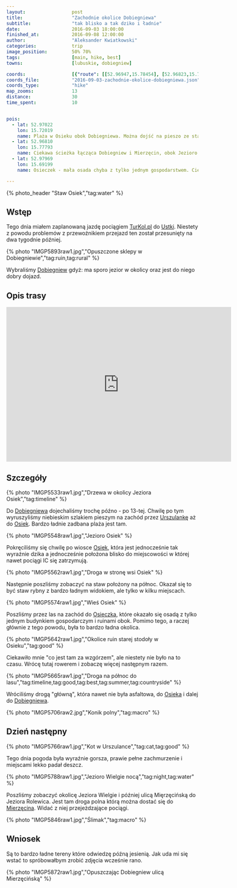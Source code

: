 ```yaml
---
layout:                 post
title:                  "Zachodnie okolice Dobiegniewa"
subtitle:               "tak blisko a tak dziko i ładnie"
date:                   2016-09-03 18:00:00
finished_at:            2016-09-08 12:00:00
author:                 "Aleksander Kwiatkowski"
categories:             trip
image_position:         50% 70%
tags:                   [main, hike, best]
towns:                  [lubuskie, dobiegniew]

coords:                 [{"route": [[52.96947,15.78454], [52.96823,15.77570], [52.97020,15.75372], [52.97357,15.71692], [52.97036,15.69995], [52.97614,15.69841], [52.98193,15.70489], [52.97844,15.70107], [52.97971,15.69145], [52.97655,15.69180], [52.97591,15.69926]], "type": "hike"}]
coords_file:            "2016-09-03-zachodnie-okolice-dobiegniewa.json"
coords_type:            "hike"
map_zooms:              13
distance:               30
time_spent:             10


pois:
  - lat: 52.97022
    lon: 15.72019
    name: Plaża w Osieku obok Dobiegniewa. Można dojść na pieszo ze stacji kolejowej w godzinę.
  - lat: 52.96810
    lon: 15.77793
    name: Ciekawa ścieżka łącząca Dobiegniew i Mierzęcin, obok Jezioro Rolewiec.
  - lat: 52.97969
    lon: 15.69199
    name: Osieczek - mała osada chyba z tylko jednym gospodarstwem. Ciekawe drogi gruntowe na północ i zachód.

---
```


[wiki-dobiegniew]: https://pl.wikipedia.org/wiki/Dobiegniew
[wiki-urszulanka]: https://pl.wikipedia.org/wiki/Urszulanka
[wiki-osiek]: https://pl.wikipedia.org/wiki/Osiek_(powiat_strzelecko-drezdenecki)
[wiki-osieczek]: https://pl.wikipedia.org/wiki/Osieczek_(wojew%C3%B3dztwo_lubuskie)
[wiki-mierzecin]: https://pl.wikipedia.org/wiki/Mierz%C4%99cin_(wojew%C3%B3dztwo_lubuskie)
[wiki-ustka]: https://pl.wikipedia.org/wiki/Ustka

[turkol]: http://www.turkol.pl/

{% photo_header "Staw Osiek","tag:water" %}

Wstęp
-----

Tego dnia miałem zaplanowaną jazdę pociągiem [TurKol.pl][turkol] do [Ustki][wiki-ustka].
Niestety z powodu problemów z przewoźnikiem przejazd ten został przesunięty
na dwa tygodnie później.

{% photo "IMGP5893raw1.jpg","Opuszczone sklepy w Dobiegniewie","tag:ruin,tag:rural" %}

Wybraliśmy [Dobiegniew][wiki-dobiegniew] gdyż: ma sporo jezior w okolicy oraz jest do
niego dobry dojazd.

Opis trasy
----------

<iframe height='405' width='590' frameborder='0' allowtransparency='true' scrolling='no' src='https://www.strava.com/activities/702412717/embed/82b2ef03ef1d97f6abb422e6daa9590729be5c17'></iframe>

Szczegóły
---------

{% photo "IMGP5533raw1.jpg","Drzewa w okolicy Jeziora Osiek","tag:timeline" %}

Do [Dobiegniewa][wiki-dobiegniew] dojechaliśmy trochę późno - po 13-tej.
Chwilę po tym wyruszyliśmy niebieskim szlakiem pieszym na zachód przez
[Urszulankę][wiki-urszulanka] aż do [Osiek][wiki-osiek].
Bardzo ładnie zadbana plaża jest tam.

{% photo "IMGP5548raw1.jpg","Jezioro Osiek" %}

Pokręciliśmy się chwilę po wiosce [Osiek][wiki-osiek], która jest jednocześnie
tak wyraźnie dzika a jednocześnie położona blisko do miejscowości w której
nawet pociągi IC się zatrzymują.

{% photo "IMGP5562raw1.jpg","Droga w stronę wsi Osiek" %}

Następnie poszliśmy zobaczyć na staw położony na północ. Okazał się to być
staw rybny z bardzo ładnym widokiem, ale tylko w kilku miejscach.

{% photo "IMGP5574raw1.jpg","Wieś Osiek" %}

Poszliśmy przez las na zachód do [Osieczka][wiki-osieczek], które okazało się
osadą z tylko jednym budynkiem gospodarczym i ruinami obok. Pomimo tego, a
raczej głównie z tego powodu, była to bardzo ładna okolica.

{% photo "IMGP5642raw1.jpg","Okolice ruin starej stodoły w Osieku","tag:good" %}

Ciekawiło mnie "co jest tam za wzgórzem", ale niestety nie było na to czasu.
Wrócę tutaj rowerem i zobaczę więcej następnym razem.

{% photo "IMGP5665raw1.jpg","Droga na północ do lasu","tag:timeline,tag:good,tag:best,tag:summer,tag:countryside" %}

Wróciliśmy drogą "główną", która nawet nie była asfaltowa, do [Osieka][wiki-osiek]
i dalej do [Dobiegniewa][wiki-dobiegniew].

{% photo "IMGP5706raw2.jpg","Konik polny","tag:macro" %}

Dzień następny
--------------

{% photo "IMGP5766raw1.jpg","Kot w Urszulance","tag:cat,tag:good" %}

Tego dnia pogoda była wyraźnie gorsza, prawie pełne zachmurzenie i miejscami
lekko padał deszcz.

{% photo "IMGP5788raw1.jpg","Jezioro Wielgie nocą","tag:night,tag:water" %}

Poszliśmy zobaczyć okolicę Jeziora Wielgie i później ulicą Mięrzęcińską
do Jeziora Rolewica. Jest tam droga polna którą można dostać się do
[Mierzęcina][wiki-mierzecin]. Widać z niej przejeżdzające pociągi.

{% photo "IMGP5846raw1.jpg","Ślimak","tag:macro" %}

Wniosek
-------

Są to bardzo ładne tereny które odwiedzę późną jesienią. Jak uda mi się wstać
to spróbowałbym zrobić zdjęcia wcześnie rano.

{% photo "IMGP5872raw1.jpg","Opuszczając Dobiegniew ulicą Mierzęcińską" %}
